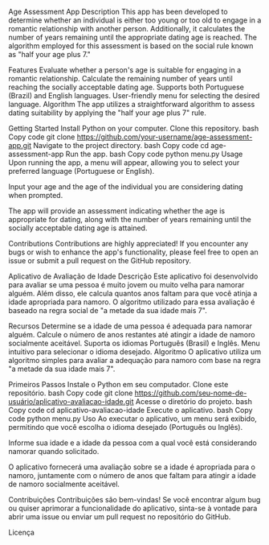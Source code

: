 Age Assessment App
Description
This app has been developed to determine whether an individual is either too young or too old to engage in a romantic relationship with another person. Additionally, it calculates the number of years remaining until the appropriate dating age is reached. The algorithm employed for this assessment is based on the social rule known as "half your age plus 7."

Features
Evaluate whether a person's age is suitable for engaging in a romantic relationship.
Calculate the remaining number of years until reaching the socially acceptable dating age.
Supports both Portuguese (Brazil) and English languages.
User-friendly menu for selecting the desired language.
Algorithm
The app utilizes a straightforward algorithm to assess dating suitability by applying the "half your age plus 7" rule.

Getting Started
Install Python on your computer.
Clone this repository.
bash
Copy code
git clone https://github.com/your-username/age-assessment-app.git
Navigate to the project directory.
bash
Copy code
cd age-assessment-app
Run the app.
bash
Copy code
python menu.py
Usage
Upon running the app, a menu will appear, allowing you to select your preferred language (Portuguese or English).

Input your age and the age of the individual you are considering dating when prompted.

The app will provide an assessment indicating whether the age is appropriate for dating, along with the number of years remaining until the socially acceptable dating age is attained.

Contributions
Contributions are highly appreciated! If you encounter any bugs or wish to enhance the app's functionality, please feel free to open an issue or submit a pull request on the GitHub repository.



Aplicativo de Avaliação de Idade
Descrição
Este aplicativo foi desenvolvido para avaliar se uma pessoa é muito jovem ou muito velha para namorar alguém. Além disso, ele calcula quantos anos faltam para que você atinja a idade apropriada para namoro. O algoritmo utilizado para essa avaliação é baseado na regra social de "a metade da sua idade mais 7".

Recursos
Determine se a idade de uma pessoa é adequada para namorar alguém.
Calcule o número de anos restantes até atingir a idade de namoro socialmente aceitável.
Suporta os idiomas Português (Brasil) e Inglês.
Menu intuitivo para selecionar o idioma desejado.
Algoritmo
O aplicativo utiliza um algoritmo simples para avaliar a adequação para namoro com base na regra "a metade da sua idade mais 7". 

Primeiros Passos
Instale o Python em seu computador.
Clone este repositório.
bash
Copy code
git clone https://github.com/seu-nome-de-usuário/aplicativo-avaliacao-idade.git
Acesse o diretório do projeto.
bash
Copy code
cd aplicativo-avaliacao-idade
Execute o aplicativo.
bash
Copy code
python menu.py
Uso
Ao executar o aplicativo, um menu será exibido, permitindo que você escolha o idioma desejado (Português ou Inglês).

Informe sua idade e a idade da pessoa com a qual você está considerando namorar quando solicitado.

O aplicativo fornecerá uma avaliação sobre se a idade é apropriada para o namoro, juntamente com o número de anos que faltam para atingir a idade de namoro socialmente aceitável.

Contribuições
Contribuições são bem-vindas! Se você encontrar algum bug ou quiser aprimorar a funcionalidade do aplicativo, sinta-se à vontade para abrir uma issue ou enviar um pull request no repositório do GitHub.

Licença


